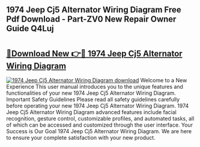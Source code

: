 ## 1974 Jeep Cj5 Alternator Wiring Diagram Free Pdf Download - Part-ZV0 New Repair Owner Guide Q4Luj

# <h2><a href="http://dfkbjmu.blite.top/?on=1974+Jeep+Cj5+Alternator+Wiring+Diagram">🔗Download New 👉🔴 1974 Jeep Cj5 Alternator Wiring Diagram</a></h2>

[![1974 Jeep Cj5 Alternator Wiring Diagram download](https://i.imgur.com/lujVjoI.png)](http://dfkbjmu.blite.top/?on=1974+Jeep+Cj5+Alternator+Wiring+Diagram)
Welcome to a New Experience This user manual introduces you to the unique features and functionalities of your new 1974 Jeep Cj5 Alternator Wiring Diagram. Important Safety Guidelines Please read all safety guidelines carefully before operating your new 1974 Jeep Cj5 Alternator Wiring Diagram. 1974 Jeep Cj5 Alternator Wiring Diagram advanced features include facial recognition, gesture control, customizable profiles, and automated tasks, all of which can be accessed and customized through the user interface. Your Success is Our Goal 1974 Jeep Cj5 Alternator Wiring Diagram. We are here to ensure your complete satisfaction with your new product.
